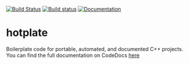 [![Build Status](https://travis-ci.org/samwarring/hotplate.svg?branch=master)](https://travis-ci.org/samwarring/hotplate)
[![Build status](https://ci.appveyor.com/api/projects/status/2utyqjn88g86x7yy/branch/master?svg=true)](https://ci.appveyor.com/project/samwarring/hotplate/branch/master)
[![Documentation](https://codedocs.xyz/samwarring/hotplate.svg)](https://codedocs.xyz/samwarring/hotplate/)

# hotplate
Boilerplate code for portable, automated, and documented C++ projects. You can find the full documentation on CodeDocs [here](https://codedocs.xyz/samwarring/hotplate)
